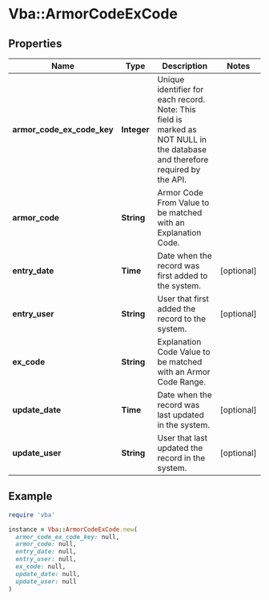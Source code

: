 # Vba::ArmorCodeExCode

## Properties

| Name | Type | Description | Notes |
| ---- | ---- | ----------- | ----- |
| **armor_code_ex_code_key** | **Integer** | Unique identifier for each record. Note: This field is marked as NOT NULL in the database and therefore required by the API. |  |
| **armor_code** | **String** | Armor Code From Value to be matched with an Explanation Code. |  |
| **entry_date** | **Time** | Date when the record was first added to the system. | [optional] |
| **entry_user** | **String** | User that first added the record to the system. | [optional] |
| **ex_code** | **String** | Explanation Code Value to be matched with an Armor Code Range. |  |
| **update_date** | **Time** | Date when the record was last updated in the system. | [optional] |
| **update_user** | **String** | User that last updated the record in the system. | [optional] |

## Example

```ruby
require 'vba'

instance = Vba::ArmorCodeExCode.new(
  armor_code_ex_code_key: null,
  armor_code: null,
  entry_date: null,
  entry_user: null,
  ex_code: null,
  update_date: null,
  update_user: null
)
```

